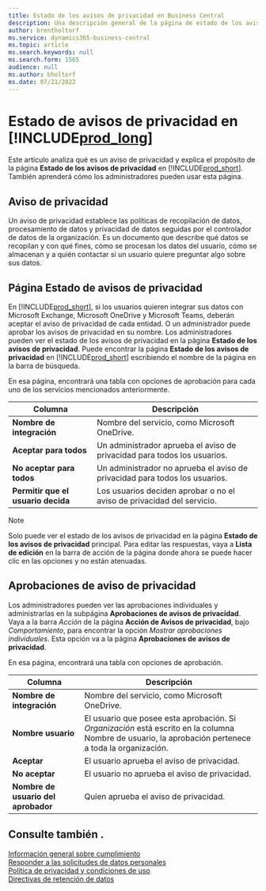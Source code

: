 ```yaml
---
title: Estado de los avisos de privacidad en Business Central
description: Una descripción general de la página de estado de los avisos de privacidad en Business Central
author: brentholtorf
ms.service: dynamics365-business-central
ms.topic: article
ms.search.keywords: null
ms.search.form: 1565
audience: null
ms.author: bholtorf
ms.date: 07/21/2022
---
```


# <a name="privacy-notices-status-in-"></a>Estado de avisos de privacidad en [!INCLUDE[prod_long](includes/prod_long.md)]

Este artículo analiza qué es un aviso de privacidad y explica el propósito de la página **Estado de los avisos de privacidad** en [!INCLUDE[prod_short](includes/prod_short.md)]. También aprenderá cómo los administradores pueden usar esta página.

## <a name="privacy-notice"></a>Aviso de privacidad

Un aviso de privacidad establece las políticas de recopilación de datos, procesamiento de datos y privacidad de datos seguidas por el controlador de datos de la organización. Es un documento que describe qué datos se recopilan y con qué fines, cómo se procesan los datos del usuario, cómo se almacenan y a quién contactar si un usuario quiere preguntar algo sobre sus datos. 

## <a name="privacy-notices-status-page"></a>Página Estado de avisos de privacidad

En [!INCLUDE[prod_short](includes/prod_short.md)], si los usuarios quieren integrar sus datos con Microsoft Exchange, Microsoft OneDrive y Microsoft Teams, deberán aceptar el aviso de privacidad de cada entidad. O un administrador puede aprobar los avisos de privacidad en su nombre. Los administradores pueden ver el estado de los avisos de privacidad en la página **Estado de los avisos de privacidad**. Puede encontrar la página **Estado de los avisos de privacidad** en [!INCLUDE[prod_short](includes/prod_short.md)] escribiendo el nombre de la página en la barra de búsqueda.  

En esa página, encontrará una tabla con opciones de aprobación para cada uno de los servicios mencionados anteriormente. 

| Columna | Descripción |
| ----------- | ----------- | 
| **Nombre de integración** | Nombre del servicio, como Microsoft OneDrive. |
| **Aceptar para todos** | Un administrador aprueba el aviso de privacidad para todos los usuarios. |
| **No aceptar para todos** | Un administrador no aprueba el aviso de privacidad para todos los usuarios. |
| **Permitir que el usuario decida** | Los usuarios deciden aprobar o no el aviso de privacidad del servicio. |

> [!NOTE]
> Solo puede ver el estado de los avisos de privacidad en la página **Estado de los avisos de privacidad** principal. Para editar las respuestas, vaya a **Lista de edición** en la barra de acción de la página donde ahora se puede hacer clic en las opciones y no están atenuadas.

## <a name="privacy-notice-approvals"></a>Aprobaciones de aviso de privacidad

Los administradores pueden ver las aprobaciones individuales y administrarlas en la subpágina **Aprobaciones de avisos de privacidad**. Vaya a la barra *Acción* de la página **Acción de Avisos de privacidad**, bajo *Comportamiento*, para encontrar la opción *Mostrar aprobaciones individuales*. Esta opción va a la página **Aprobaciones de avisos de privacidad**.<br>

En esa página, encontrará una tabla con opciones de aprobación. 

| Columna | Descripción |
| ----------- | ----------- | 
| **Nombre de integración** | Nombre del servicio, como Microsoft OneDrive. |
| **Nombre usuario** | El usuario que posee esta aprobación. Si *Organización* está escrito en la columna Nombre de usuario, la aprobación pertenece a toda la organización. 
| **Aceptar** | El usuario aprueba el aviso de privacidad. |
| **No aceptar** | El usuario no aprueba el aviso de privacidad. |
| **Nombre de usuario del aprobador** | Quien aprueba el aviso de privacidad. |

## <a name="see-also"></a>Consulte también .

[Información general sobre cumplimiento  ](/dynamics365/business-central/compliance/compliance-overview)  
[Responder a las solicitudes de datos personales  ](/dynamics365/business-central/admin-responding-to-requests-about-personal-data)  
[Política de privacidad y condiciones de uso ](/dynamics365/business-central/dev-itpro/developer/readiness/readiness-checklist-i-privacypolicy-termsofuse)  
[Directivas de retención de datos](/dynamics365-release-plan/2020wave2/smb/dynamics365-business-central/define-retention-policies) 
